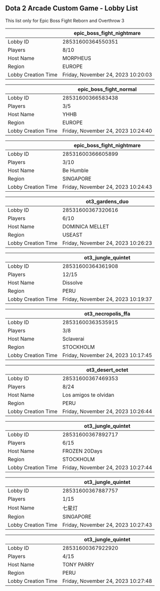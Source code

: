 ## Dota 2 Arcade Custom Game - Lobby List

This list only for Epic Boss Fight Reborn and Overthrow 3

|  | epic_boss_fight_nightmare |
| ------ | ------ |
| Lobby ID | 28531600364550351 |
| Players | 8/10 |
| Host Name | MORPHEUS |
| Region | EUROPE |
| Lobby Creation Time | Friday, November 24, 2023 10:20:03 |


|  | epic_boss_fight_normal |
| ------ | ------ |
| Lobby ID | 28531600366583438 |
| Players | 3/5 |
| Host Name | YHHB |
| Region | EUROPE |
| Lobby Creation Time | Friday, November 24, 2023 10:24:40 |


|  | epic_boss_fight_nightmare |
| ------ | ------ |
| Lobby ID | 28531600366605899 |
| Players | 3/10 |
| Host Name | Be Humble |
| Region | SINGAPORE |
| Lobby Creation Time | Friday, November 24, 2023 10:24:43 |


|  | ot3_gardens_duo |
| ------ | ------ |
| Lobby ID | 28531600367320616 |
| Players | 6/10 |
| Host Name | DOMINICA MELLET |
| Region | USEAST |
| Lobby Creation Time | Friday, November 24, 2023 10:26:23 |


|  | ot3_jungle_quintet |
| ------ | ------ |
| Lobby ID | 28531600364361908 |
| Players | 12/15 |
| Host Name | Dissolve |
| Region | PERU |
| Lobby Creation Time | Friday, November 24, 2023 10:19:37 |


|  | ot3_necropolis_ffa |
| ------ | ------ |
| Lobby ID | 28531600363535915 |
| Players | 3/8 |
| Host Name | Sclaverai |
| Region | STOCKHOLM |
| Lobby Creation Time | Friday, November 24, 2023 10:17:45 |


|  | ot3_desert_octet |
| ------ | ------ |
| Lobby ID | 28531600367469353 |
| Players | 8/24 |
| Host Name | Los amigos te olvidan |
| Region | PERU |
| Lobby Creation Time | Friday, November 24, 2023 10:26:44 |


|  | ot3_jungle_quintet |
| ------ | ------ |
| Lobby ID | 28531600367892717 |
| Players | 6/15 |
| Host Name | FROZEN 20Days |
| Region | STOCKHOLM |
| Lobby Creation Time | Friday, November 24, 2023 10:27:44 |


|  | ot3_jungle_quintet |
| ------ | ------ |
| Lobby ID | 28531600367887757 |
| Players | 1/15 |
| Host Name | 七星灯 |
| Region | SINGAPORE |
| Lobby Creation Time | Friday, November 24, 2023 10:27:43 |


|  | ot3_jungle_quintet |
| ------ | ------ |
| Lobby ID | 28531600367922920 |
| Players | 4/15 |
| Host Name | TONY PARRY |
| Region | PERU |
| Lobby Creation Time | Friday, November 24, 2023 10:27:48 |


